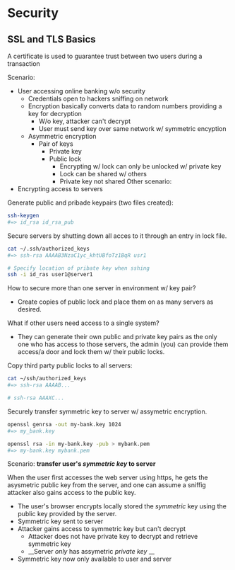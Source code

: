 # Security

## SSL and TLS Basics

A certificate is used to guarantee trust between two users during a transaction

Scenario:
- User accessing online banking w/o security
  - Credentials open to hackers sniffing on network
  - Encryption basically converts data to random numbers providing a key for decryption
    - W/o key, attacker can't decrypt
    - User must send key over same network w/ symmetric encyption
  - Asymmetric encryption
    - Pair of keys
      - Private key
      - Public lock
        - Encrypting w/ lock can only be unlocked w/ private key
        - Lock can be shared w/ others
        - Private key not shared
Other scenario:
- Encrypting access to servers

Generate public and pribade keypairs (two files created):
```sh
ssh-keygen
#=> id_rsa id_rsa_pub
```

Secure servers by shutting down all acces to it through an entry in lock file.

```sh
cat ~/.ssh/authorized_keys
#=> ssh-rsa AAAAB3NzaC1yc_khtUBfoTz1BqR usr1

# Specify location of pribate key when sshing
ssh -i id_ras user1@server1
```

How to secure more than one server in environment w/ key pair?
- Create copies of public lock and place them on as many servers as desired.

What if other users need access to a single system?
- They can generate their own public and private key pairs as the only one who has access to those servers, the admin (you) can provide them access/a door and lock them w/ their public locks.

Copy third party public locks to all servers:

```sh
cat ~/ssh/authorized_keys
#=> ssh-rsa AAAAB...

# ssh-rsa AAAXC...
```

Securely transfer symmetric key to server w/ assymetric encryption.
```sh
openssl genrsa -out my-bank.key 1024
#=> my_bank.key

openssl rsa -in my-bank.key -pub > mybank.pem
#=> my-bank.key mybank.pem
```

Scenario: __transfer user's _symmetric key_ to server__

When the user first accesses the web server using https, he gets the asysmetric public key from the server, and one can assume a sniffig attacker also gains access to the public key.

- The user's browser encrypts locally stored the _symmetric_ key using the public key provided by the server.
- Symmetric key sent to server
- Attacker gains access to symmetric key but can't decrypt
  - Attacker does not have private key to decrypt and retrieve symmetric key
  - __Server _only_ has assymetric _private key_ __
- Symmetric key now only available to user and server
